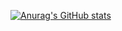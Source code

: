 [![Anurag's GitHub stats](https://github-readme-stats.vercel.app/api?username=masyanyaz&count_private=true&show_icons=true&theme=dark)](https://github.com/anuraghazra/github-readme-stats)
